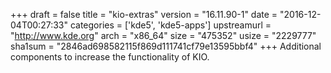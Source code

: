 +++
draft = false
title = "kio-extras"
version = "16.11.90-1"
date = "2016-12-04T00:27:33"
categories = ['kde5', 'kde5-apps']
upstreamurl = "http://www.kde.org"
arch = "x86_64"
size = "475352"
usize = "2229777"
sha1sum = "2846ad698582115f869d111741cf79e13595bbf4"
+++
Additional components to increase the functionality of KIO.